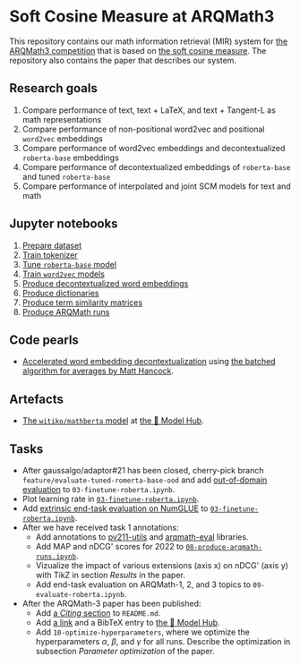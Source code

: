 # Soft Cosine Measure at ARQMath3

This repository contains our math information retrieval (MIR) system for
[the ARQMath3 competition][1] that is based on [the soft cosine measure][2].
The repository also contains the paper that describes our system.

 [1]: https://www.cs.rit.edu/~dprl/ARQMath/
 [2]: https://radimrehurek.com/gensim/auto_examples/tutorials/run_scm.html

## Research goals

1. Compare performance of text, text + LaTeX, and text + Tangent-L as math
   representations
2. Compare performance of non-positional word2vec and positional `word2vec`
   embeddings
3. Compare performance of word2vec embeddings and decontextualized
   `roberta-base` embeddings
4. Compare performance of decontextualized embeddings of `roberta-base` and
   tuned `roberta-base`
5. Compare performance of interpolated and joint SCM models for text and math

## Jupyter notebooks

1. [Prepare dataset][3]
2. [Train tokenizer][6]
3. [Tune `roberta-base` model][7]
4. [Train `word2vec` models][8]
5. [Produce decontextualized word embeddings][10]
6. [Produce dictionaries][11]
7. [Produce term similarity matrices][12]
8. [Produce ARQMath runs][15]

## Code pearls

- [Accelerated word embedding decontextualization][16] using
  [the batched algorithm for averages by Matt Hancock][4].

## Artefacts

- [The `witiko/mathberta` model][7] at [the 🤗 Model Hub][17].

## Tasks

- After gaussalgo/adaptor#21 has been closed, cherry-pick branch
  `feature/evaluate-tuned-romerta-base-ood` and add [out-of-domain
  evaluation][13] to `03-finetune-roberta.ipynb`.
- Plot learning rate in [`03-finetune-roberta.ipynb`][7].
- Add [extrinsic end-task evaluation on NumGLUE][14] to
  [`03-finetune-roberta.ipynb`][7].
- After we have received task 1 annotations:
  - Add annotations to [pv211-utils][22] and [arqmath-eval][23] libraries.
  - Add MAP and nDCG' scores for 2022 to [`08-produce-arqmath-runs.ipynb`][15].
  - Vizualize the impact of various extensions (axis x) on nDCG' (axis y)
    with TikZ in section *Results* in the paper.
  - Add end-task evaluation on ARQMath-1, 2, and 3 topics to
    `09-evaluate-roberta.ipynb`.
- After the ARQMath-3 paper has been published:
  - Add [a *Citing* section][18] to `README.md`.
  - Add [a link][19] and a BibTeX entry to [the 🤗 Model Hub][17].
  - Add `10-optimize-hyperparameters`, where we optimize the hyperparameters
    $\alpha$, $\beta$, and $\gamma$ for all runs. Describe the optimization in
    subsection *Parameter optimization* of the paper.

 [3]: 01-prepare-dataset.ipynb
 [4]: https://notmatthancock.github.io/2017/03/23/simple-batch-stat-updates.html
 [5]: 05-produce-word-embeddings.ipynb
 [6]: 02-train-tokenizers.ipynb
 [7]: 03-finetune-roberta.ipynb
 [8]: 04-train-word2vec.ipynb
 [9]: https://arxiv.org/abs/1912.01412v1
 [10]: 05-produce-decontextualized-word-embeddings.ipynb
 [11]: 06-produce-dicttionaries.ipynb
 [12]: 07-produce-term-similarity-matrices.ipynb
 [13]: https://opus.nlpl.eu/EUconst.php
 [14]: http://allenai.org/data/numglue
 [15]: 08-produce-arqmath-runs.ipynb
 [16]: https://github.com/Witiko/scm-at-arqmath3/blob/d43cdced1bfd15754b4ca54291cf94b097b93068/scm_at_arqmath3/extract_decontextualized_word_embeddings.py#L104-L141
 [17]: https://huggingface.co/witiko/mathberta
 [18]: https://github.com/MIR-MU/WebMIaS#citing-webmias
 [19]: https://huggingface.co/roberta-base#roberta-base-model
 [20]: https://huggingface.co/roberta-base#bibtex-entry-and-citation-info
 [21]: https://huggingface.co/roberta-base#how-to-use
 [22]: https://github.com/MIR-MU/ARQMath-eval
 [23]: https://github.com/MIR-MU/pv211-utils
